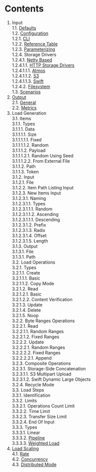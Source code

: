 # Contents

1. Input<br/>
1.1. [Defaults](defaults/README.md)<br/>
1.2. [Configuration](../input/configuration/README.md)<br/>
1.2.1. [CLI](../input/configuration/README.md#11-cli)<br/>
1.2.2. [Reference Table](../input/configuration/README.md#12-reference-table)<br/>
1.2.3. [Parameterizing](../input/configuration/README.md#2-parameterization)<br/>
1.2.4. Storage Drivers<br/>
1.2.4.1. [Netty Based](../../storage/driver/coop/netty/README.md)<br/>
1.2.4.1.1. [HTTP Storage Drivers](../../storage/driver/coop/netty/http/README.md)<br/>
1.2.4.1.1.1. [Atmos](../../storage/driver/coop/netty/http/atmos/README.md)<br/>
1.2.4.1.1.2. [S3](../../storage/driver/coop/netty/http/s3/README.md)<br/>
1.2.4.1.1.3. [Swift](../../storage/driver/coop/netty/http/swift/README.md)<br/>
1.2.4.2. [Filesystem](../../storage/driver/coop/nio/fs/README.md)<br/>
1.3. [Scenarios](../input/scenarios/README.md)<br/>
2. [Output](../output/README.md)<br/>
2.1. [General](../output#1-general)<br/>
2.2. [Metrics](../output#2-metrics)<br/>
3. Load Generation<br/>
3.1. Items<br/>
3.1.1. Types<br/>
3.1.1.1. Data<br/>
3.1.1.1.1. Size<br/>
3.1.1.1.1.1. Fixed<br/>
3.1.1.1.1.2. Random<br/>
3.1.1.1.2. Payload<br/>
3.1.1.1.2.1. Random Using Seed<br/>
3.1.1.1.2.2. From External File<br/>
3.1.1.2. Path<br/>
3.1.1.3. Token<br/>
3.1.2. Input<br/>
3.1.2.1. File<br/>
3.1.2.2. Item Path Listing Input<br/>
3.1.2.3. New Items Input<br/>
3.1.2.3.1. Naming<br/>
3.1.2.3.1.1. Types<br/>
3.1.2.3.1.1.1. Random<br/>
3.1.2.3.1.1.2. Ascending<br/>
3.1.2.3.1.1.1. Descending<br/>
3.1.2.3.1.2. Prefix<br/>
3.1.2.3.1.3. Radix<br/>
3.1.2.3.1.4. Offset<br/>
3.1.2.3.1.5. Length<br/>
3.1.3. Output<br/>
3.1.3.1. File<br/>
3.1.3.1. Path<br/>
3.2. Load Operations<br/>
3.2.1. Types<br/>
3.2.1.1. Create<br/>
3.2.1.1.1. Basic<br/>
3.2.1.1.2. Copy Mode<br/>
3.2.1.2. Read<br/>
3.2.1.2.1. Basic<br/>
3.2.1.2.2. Content Verification<br/>
3.2.1.3. Update<br/>
3.2.1.4. Delete<br/>
3.2.1.5. Noop<br/>
3.2.2. Byte Ranges Operations<br/>
3.2.2.1. Read<br/>
3.2.2.1.1. Random Ranges<br/>
3.2.2.1.2. Fixed Ranges<br/>
3.2.2.2. Update<br/>
3.2.2.2.1. Random Ranges<br/>
3.2.2.2.2. Fixed Ranges<br/>
3.2.2.2.2.1. Append<br/>
3.2.3. Composite Operations<br/>
3.2.3.1. Storage-Side Concatenation<br/>
3.2.3.1.1. S3 Multipart Upload<br/>
3.2.3.1.2. Swift Dynamic Large Objects<br/>
3.2.4. Recycle Mode<br/>
3.3. Load Steps<br/>
3.3.1. Identification<br/>
3.3.2. Limits<br/>
3.3.2.1. Operations Count Limit<br/>
3.3.2.2. Time Limit<br/>
3.3.2.3. Transfer Size Limit<br/>
3.3.2.4. End Of Input<br/>
3.3.3. Types<br/>
3.3.3.1. Linear<br/>
3.3.3.2. [Pipeline](../../load/step/pipeline/README.md)<br/>
3.3.3.3. [Weighted Load](../../load/step/weighted/README.md)<br/>
4. [Load Scaling](scaling)<br/>
4.1. [Rate](scaling/README.md#1-rate)<br/>
4.2. [Concurrency](scaling/README.md#2-concurrency)<br/>
4.3. [Distributed Mode](scaling/README.md#3-distributed-mode)<br/>
